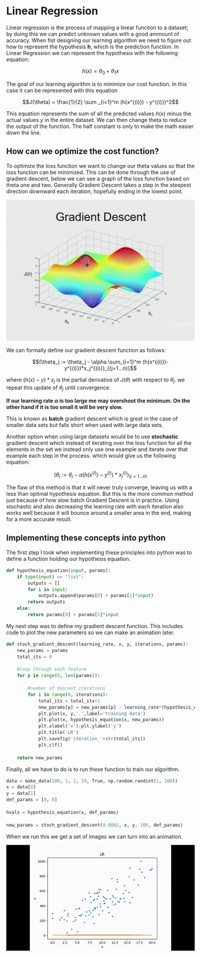 # Linear Regression

Linear regression is the process of mapping a linear funciton to a dataset; by doing this we can predict unknown values with a good ammount of accuracy. When fist designing our learning algorithm we need to figure out how to represent the hypothesis **h**, which is the prediction function. In Linear Regression we can represent the hypothesis with the following equation:

$$h(x) = \theta_0 + \theta_1x$$

The goal of our learning algorithm is to minimize our cost function. In this case it can be represented with this equation 

$$J(\theta) = \frac{1}{2} \sum _{i=1}^m (h(x^{(i)}) - y^{(i)})^2$$

This equation represents the sum of all the predicted values $h(x)$ minus the actual values $y$ in the entire dataset. We can then change theta to reduce the output of the function. The half constant is only to make the math easier down the line. 

## How can we optimize the cost function?

To optimize the loss function we want to change our theta values so that the loss function can be minimized. This can be done through the use of gradient descent, below we can see a graph of the loss function based on theta one and two. Generally Gradient Descent takes a step in the steepest direction downward each iteration, hopefully ending in the lowest point.


![](/rsr/GD.PNG)
 
We can formally define our gradient descent function as follows:

$$(\theta_j := \theta_j - \alpha \sum_{i=1}^m (h(x^{(i)})-y^{(i)})*x_j^{(i)})_{(j=1...n)}$$

where $(h(x)-y)*x_j$ is the partial derivative of $J(\theta)$ with respect to $\theta_j$. we repeat this update of $\theta_j$ until convergence.

**If our learning rate $\alpha$ is too large me may overshoot the minimum. On the other hand if it is too small it will be very slow.**

This is known as **batch** gradient descent which is great in the case of smaller data sets but falls short when used with large data sets.

Another option when using large datasets would be to use **stochastic** gradient descent which instead of iterating over the loss function for all the elements in the set we instead only use one example and iterate over that example each step in the process. which would give us the following equation:

$$(\theta_j := \theta_j - \alpha(h(x^{(i)})-y^{(i)})*x_j^{(i)})_{(j=1...n)}$$

The flaw of this method is that it will never truly converge, leaving us with a less than optimal hypothesis equation. But this is the more common method just because of how slow batch Gradient Descent is in practice. Using stochastic and also decreasing the learning rate with each iteration also works well because it will bounce around a smaller area in the end, making for a more accurate result.

## Implementing these concepts into python

The first step I took when implementing these principles into python was to define a function holding our hypothesis equation.
```python
def hypothesis_equation(input, params):
    if type(input) == "list":
        outputs = []
        for i in input:
            outputs.append(params[0] + params[1]*input)
        return outputs
    else:
        return params[0] + params[1]*input
```

My next step was to define my gradient descent function. This includes code to plot the new parameters so we can make an animation later.
```python
def stoch_gradient_descent(learning_rate, x, y, iterations, params):
    new_params = params
    total_its = 0

    #loop through each feature
    for p in range(0, len(params)):
        
        #number of descent iterations
        for i in range(0, iterations):
            total_its = total_its+1
            new_params[p] = new_params[p] - learning_rate*(hypothesis_equation(x[i], new_params) - y[i])*x[i]
            plt.plot(x, y,'.',label='training data')
            plt.plot(x, hypothesis_equation(x, new_params))
            plt.xlabel('x');plt.ylabel('y')
            plt.title('LR')
            plt.savefig('iteration_'+str(total_its))
            plt.clf()

    return new_params
```
Finally, all we have to do is to run these function to train our algorithm.
```python
data = make_data(100, 1, 1, 20, True, np.random.randint(1, 100))
x = data[0]
y = data[1]
def_params = [0, 0]

hvals = hypothesis_equation(x, def_params)

new_params = stoch_gradient_descent(0.0002, x, y, 100, def_params)
```
When we run this we get a set of images we can turn into an animation.

![](/rsr/LR_anim.gif)
